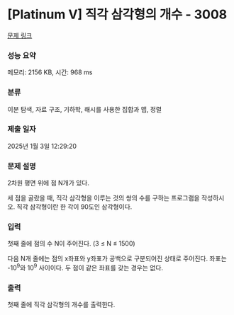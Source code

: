 # [Platinum V] 직각 삼각형의 개수 - 3008 

[문제 링크](https://www.acmicpc.net/problem/3008) 

### 성능 요약

메모리: 2156 KB, 시간: 968 ms

### 분류

이분 탐색, 자료 구조, 기하학, 해시를 사용한 집합과 맵, 정렬

### 제출 일자

2025년 1월 3일 12:29:20

### 문제 설명

<p>2차원 평면 위에 점 N개가 있다.</p>

<p>세 점을 골랐을 때, 직각 삼각형을 이루는 것의 쌍의 수를 구하는 프로그램을 작성하시오. 직각 삼각형이란 한 각이 90도인 삼각형이다.</p>

### 입력 

 <p>첫째 줄에 점의 수 N이 주어진다. (3 ≤ N ≤ 1500)</p>

<p>다음 N개 줄에는 점의 x좌표와 y좌표가 공백으로 구분되어진 상태로 주어진다. 좌표는 -10<sup>9</sup>와 10<sup>9</sup> 사이이다. 두 점이 같은 좌표를 갖는 경우는 없다.</p>

### 출력 

 <p>첫째 줄에 직각 삼각형의 개수를 출력한다.</p>

